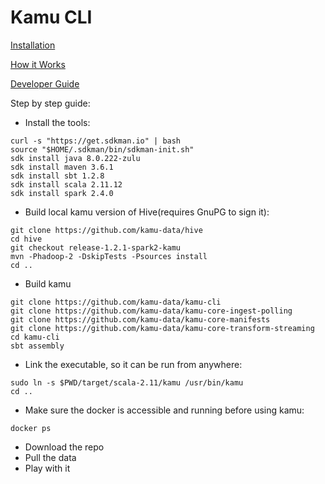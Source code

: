 # Kamu CLI

[Installation](docs/install.md)

[How it Works](docs/architecture.md)

[Developer Guide](docs/developer_guide.md)

Step by step guide:
- Install the tools:
```shell
curl -s "https://get.sdkman.io" | bash
source "$HOME/.sdkman/bin/sdkman-init.sh"
sdk install java 8.0.222-zulu
sdk install maven 3.6.1
sdk install sbt 1.2.8
sdk install scala 2.11.12
sdk install spark 2.4.0
```
- Build local kamu version of Hive(requires GnuPG to sign it):
```shell
git clone https://github.com/kamu-data/hive
cd hive
git checkout release-1.2.1-spark2-kamu
mvn -Phadoop-2 -DskipTests -Psources install
cd ..
```
- Build kamu
```shell
git clone https://github.com/kamu-data/kamu-cli
git clone https://github.com/kamu-data/kamu-core-ingest-polling
git clone https://github.com/kamu-data/kamu-core-manifests
git clone https://github.com/kamu-data/kamu-core-transform-streaming
cd kamu-cli
sbt assembly
```
- Link the executable, so it can be run from anywhere:
```shell
sudo ln -s $PWD/target/scala-2.11/kamu /usr/bin/kamu
cd ..
```
- Make sure the docker is accessible and running before using kamu:
```shell
docker ps
```
- Download the repo
- Pull the data
- Play with it
